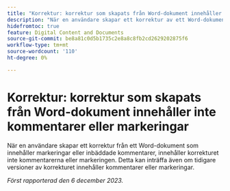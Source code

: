 ```yaml
---
title: "Korrektur: korrektur som skapats från Word-dokument innehåller inte kommentarer eller markeringar"
description: "När en användare skapar ett korrektur av ett Word-dokument som innehåller markeringar eller inbäddade kommentarer, innehåller korrekturet inte kommentarerna eller markeringen. Detta kan inträffa även om tidigare versioner av korrekturet innehåller kommentarer eller markeringar."
hidefromtoc: true
feature: Digital Content and Documents
source-git-commit: be8a81c0d5b1735c2e8a8c8fb2cd2629202875f6
workflow-type: tm+mt
source-wordcount: '110'
ht-degree: 0%

---
```



# Korrektur: korrektur som skapats från Word-dokument innehåller inte kommentarer eller markeringar

<!--WF and EFP TOCs-->

När en användare skapar ett korrektur från ett Word-dokument som innehåller markeringar eller inbäddade kommentarer, innehåller korrekturet inte kommentarerna eller markeringen. Detta kan inträffa även om tidigare versioner av korrekturet innehåller kommentarer eller markeringar.

_Först rapporterad den 6 december 2023._

